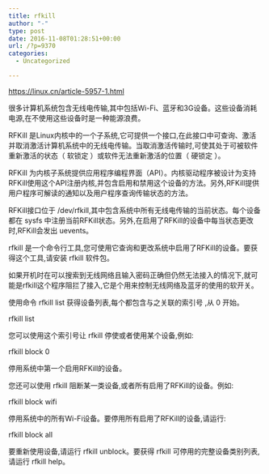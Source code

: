 ```yaml
---
title: rfkill
author: "-"
type: post
date: 2016-11-08T01:28:51+00:00
url: /?p=9370
categories:
  - Uncategorized

---
```

https://linux.cn/article-5957-1.html


很多计算机系统包含无线电传输,其中包括Wi-Fi、蓝牙和3G设备。这些设备消耗电源,在不使用这些设备时是一种能源浪费。

RFKill 是Linux内核中的一个子系统,它可提供一个接口,在此接口中可查询、激活并取消激活计算机系统中的无线电传输。当取消激活传输时,可使其处于可被软件重新激活的状态（ 软锁定 ）或软件无法重新激活的位置（ 硬锁定 ）。

RFKill 为内核子系统提供应用程序编程界面（API）。内核驱动程序被设计为支持RFKill使用这个API注册内核,并包含启用和禁用这个设备的方法。另外,RFKill提供用户程序可解读的通知以及用户程序查询传输状态的方法。

RFKill接口位于 /dev/rfkill,其中包含系统中所有无线电传输的当前状态。每个设备都在 sysfs 中注册当前RFKill状态。另外,在启用了RFKill的设备中每当状态更改时,RFKill会发出 uevents。

rfkill 是一个命令行工具,您可使用它查询和更改系统中启用了RFKill的设备。要获得这个工具,请安装 rfkill 软件包。

如果开机时在可以搜索到无线网络且输入密码正确但仍然无法接入的情况下,就可能是rfkill这个程序阻拦了接入,它是个用来控制无线网络及蓝牙的使用的软开关。

使用命令 rfkill list 获得设备列表,每个都包含与之关联的索引号 ,从 0 开始。

rfkill list

您可以使用这个索引号让 rfkill 停使或者使用某个设备,例如: 

rfkill block 0
  
停用系统中第一个启用RFKill的设备。

您还可以使用 rfkill 阻断某一类设备,或者所有启用了RFKill的设备。例如: 

rfkill block wifi
  
停用系统中的所有Wi-Fi设备。要停用所有启用了RFKill的设备,请运行: 

rfkill block all
  
要重新使用设备,请运行 rfkill unblock。要获得 rfkill 可停用的完整设备类别列表,请运行 rfkill help。